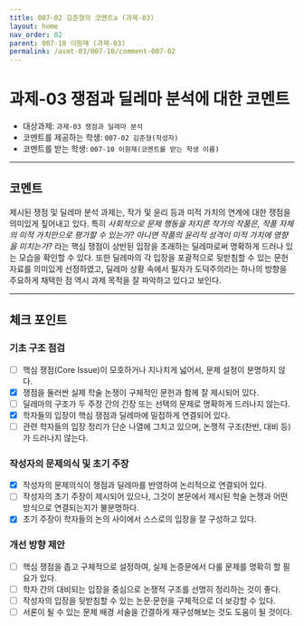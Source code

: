 ```yaml
---
title: 007-02 김준형의 코멘트a (과제-03) 
layout: home
nav_order: 02
parent: 007-10 이원재 (과제-03)
permalink: /asmt-03/007-10/comment-007-02
---
```


# 과제-03 쟁점과 딜레마 분석에 대한 코멘트

- 대상과제: `과제-03 쟁점과 딜레마 분석`
- 코멘트를 제공하는 학생: `007-02 김준형(작성자)` 
- 코멘트를 받는 학생: `007-10 이원재(코멘트를 받는 학생 이름)` 

---

## 코멘트

제시된 쟁점 및 딜레마 분석 과제는, 작가 및 윤리 등과 미적 가치의 연계에 대한 쟁점을 의미있게 짚어내고 있다. 특히 *사회적으로 문제 행동을 저지른 작가의 작품은, 작품 자체의 미적 가치만으로 평가할 수 있는가? 아니면 작품의 윤리적 성격이 미적 가치에 영향을 미치는가?* 라는 핵심 쟁점이 상반된 입장을 초래하는 딜레마로써 명확하게 드러나 있는 모습을 확인할 수 있다. 또한 딜레마의 각 입장을 포괄적으로 뒷받침할 수 있는 문헌 자료를 의미있게 선정하였고, 딜레마 상황 속에서 필자가 도덕주의라는 하나의 방향을 주요하게 채택한 점 역시 과제 목적을 잘 파악하고 있다고 보인다. 

---

## 체크 포인트

### **기초 구조 점검**
- [ ] 핵심 쟁점(Core Issue)이 모호하거나 지나치게 넓어서, 문제 설정이 분명하지 않다.
- [x] 쟁점을 둘러싼 실제 학술 논쟁이 구체적인 문헌과 함께 잘 제시되어 있다.
- [ ] 딜레마의 구조가 두 주장 간의 긴장 또는 선택의 문제로 명확하게 드러나지 않는다.
- [x] 학자들의 입장이 핵심 쟁점과 딜레마에 밀접하게 연결되어 있다.
- [ ] 관련 학자들의 입장 정리가 단순 나열에 그치고 있으며, 논쟁적 구조(찬반, 대비 등)가 드러나지 않는다.

### **작성자의 문제의식 및 초기 주장**
- [x] 작성자의 문제의식이 쟁점과 딜레마를 반영하여 논리적으로 연결되어 있다.
- [ ] 작성자의 초기 주장이 제시되어 있으나, 그것이 본문에서 제시된 학술 논쟁과 어떤 방식으로 연결되는지가 불분명하다.
- [x] 초기 주장이 학자들의 논의 사이에서 스스로의 입장을 잘 구성하고 있다.

### **개선 방향 제안**
- [ ] 핵심 쟁점을 좁고 구체적으로 설정하여, 실제 논증문에서 다룰 문제를 명확히 할 필요가 있다.
- [ ] 학자 간의 대비되는 입장을 중심으로 논쟁적 구조를 선명히 정리하는 것이 좋다.
- [ ] 작성자의 입장을 뒷받침할 수 있는 논문·문헌을 구체적으로 더 보강할 수 있다.
- [ ] 서론이 될 수 있는 문제 배경 서술을 간결하게 재구성해보는 것도 도움이 될 것이다.
